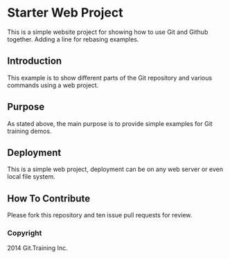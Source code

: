 # Starter Web Project

This is a simple website project for showing how to use Git and Github together. Adding a line for rebasing examples.

## Introduction

This example is to show different parts of the Git repository and various commands using a web project.

## Purpose

As stated above, the main purpose is to provide simple examples for Git training demos.

## Deployment

This is a simple web project, deployment can be on any web server or even local file system.

## How To Contribute

Please fork this repository and ten issue pull requests for review.

### Copyright

2014 Git.Training Inc.